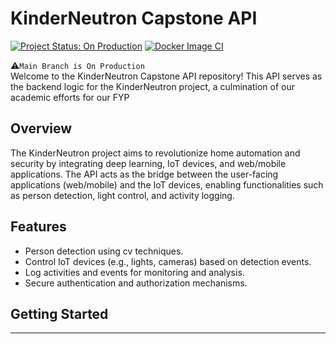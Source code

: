    # KinderNeutron Capstone API
[![Project Status: On Production](https://img.shields.io/badge/Project%20Status-On%20Production-brightgreen)](https://github.com/kinderneutron/kinderneutron-master-build)
[![Docker Image CI](https://github.com/kinderneutron/kinderneutron-master-build/actions/workflows/docker-image.yml/badge.svg)](https://github.com/kinderneutron/kinderneutron-master-build/actions/workflows/docker-image.yml)

⚠️`Main Branch is On Production` <br>
Welcome to the KinderNeutron Capstone API repository! This API serves as the backend logic for the KinderNeutron project, a culmination of our academic efforts for our FYP
## Overview

The KinderNeutron project aims to revolutionize home automation and security by integrating deep learning, IoT devices, and web/mobile applications. The API acts as the bridge between the user-facing applications (web/mobile) and the IoT devices, enabling functionalities such as person detection, light control, and activity logging.

## Features

- Person detection using cv techniques.
- Control IoT devices (e.g., lights, cameras) based on detection events.
- Log activities and events for monitoring and analysis.
- Secure authentication and authorization mechanisms.


## Getting Started


---

